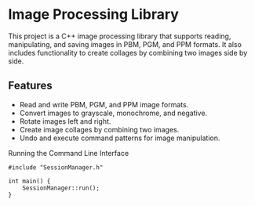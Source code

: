 # Image Processing Library

This project is a C++ image processing library that supports reading, manipulating, and saving images in PBM, PGM, and PPM formats. It also includes functionality to create collages by combining two images side by side.

## Features

- Read and write PBM, PGM, and PPM image formats.
- Convert images to grayscale, monochrome, and negative.
- Rotate images left and right.
- Create image collages by combining two images.
- Undo and execute command patterns for image manipulation.

Running the Command Line Interface

```
#include "SessionManager.h"

int main() {
    SessionManager::run();
}
```
